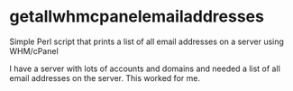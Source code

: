 # getallwhmcpanelemailaddresses
Simple Perl script that prints a list of all email addresses on a server using WHM/cPanel

I have a server with lots of accounts and domains and needed a list of all email addresses on the server. This worked for me.

